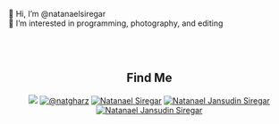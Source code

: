 
👋 Hi, I’m @natanaelsiregar<br />
👀 I’m interested in programming, photography, and editing

<br/><br/>

<h2 align="center">Find Me</h2>

<p align="center">
  <a href="https://natanaelsiregar.me" title="Natanael Jansudin Siregar" target="blank" ><img src="https://img.shields.io/badge/website-000000?style=for-the-badge&logo=About.me&logoColor=white alt="Natanael Jansudin Siregar" /><a>
  <a href="https://www.instagram.com/natgharz/" title="@natgharz" target="blank" ><img src="https://img.shields.io/badge/Instagram-E4405F?style=for-the-badge&logo=instagram&logoColor=white" alt="@natgharz" /></a>
  <a href="https://www.youtube.com/c/NatanaelSiregar" title="Natanael Siregar" target="blank" ><img src="https://img.shields.io/badge/YouTube-FF0000?style=for-the-badge&logo=youtube&logoColor=white" alt="Natanael Siregar" /></a>
  <a href="https://www.linkedin.com/in/natanaeljansudinsiregar/" title="Natanael Jansudin Siregar" target="blank" ><img src="https://img.shields.io/badge/LinkedIn-0077B5?style=for-the-badge&logo=linkedin&logoColor=white" alt="Natanael Jansudin Siregar" /></a>
  <a href="https://www.hackerrank.com/natgharz" title="Natanael Jansudin Siregar" target="blank" ><img src="https://img.shields.io/badge/-Hackerrank-2EC866?style=for-the-badge&logo=HackerRank&logoColor=white" alt="Natanael Jansudin Siregar" /></a>
</p>

<!---
natanaelsiregar/natanaelsiregar is a ✨ special ✨ repository because its `README.md` (this file) appears on your GitHub profile.
You can click the Preview link to take a look at your changes.
--->
